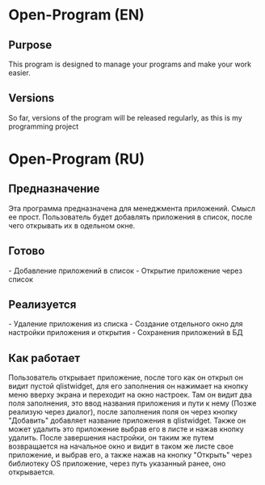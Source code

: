 ﻿<h1>Open-Program (EN)</h1>
 
<h2>Purpose</h2>
<p>This program is designed to manage your programs and make your work easier.</p>
<h2>Versions</h2>
<p>
So far, versions of the program will be released regularly, as this is my programming project</p>

<h1>Open-Program (RU)</h1>

<h2>Предназначение</h2>
<p>Эта программа предназначена для менеджмента приложений. Смысл ее прост. Пользователь будет добавлять приложения в 
список, после чего открывать их в одельном окне.</p>

<h2>Готово</h2>
- Добавление приложений в список
- Открытие приложение через список

<h2>Реализуется</h2>
- Удаление приложения из списка
- Создание отдельного окно для настройки приложения и открытия
- Сохранения приложений в БД

<h2>Как работает</h2>
<p>Пользователь открывает приложение, после того как он открыл он видит пустой qlistwidget, для его заполнения он нажимает на кнопку меню вверху экрана и переходит на окно настроек. Там он видит два поля заполнения, это ввод названия приложения и пути к нему (Позже реализую через диалог), после заполнения поля он через кнопку "Добавить" добавляет название приложения в qlistwidget. Также он может удалить это приложение выбрав его в листе и нажав кнопку удалить. После завершения настройки, он таким же путем возвращается на начальное окно и видит в таком же листе свое приложение, и выбрав его, а также нажав на кнопку "Открыть" через библиотеку OS приложение, через путь указанный ранее, оно открывается.</p>

